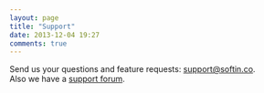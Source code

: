 ```yaml
---
layout: page
title: "Support"
date: 2013-12-04 19:27
comments: true
---
```


Send us your questions and feature requests: [support@softin.co](mailto:support@softin.co).<br>
Also we have a [support forum](http://softinco.uservoice.com/).
